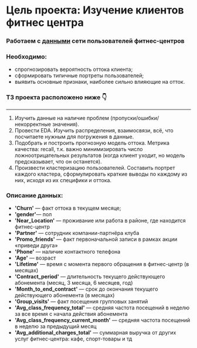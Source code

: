 # Цель проекта: Изучение клиентов фитнес центра
### Работаем с [данными](https://github.com/sergigusev/Datasets/blob/main/gym_churn.csv) сети пользователей фитнес-центров
### Необходимо: 
- спрогнозировать вероятность оттока клиента;
- сформировать типичные портреты пользователей;
- выявить основные признаки, наиболее сильно влияющие на отток.
### ТЗ проекта расположено ниже 👇
___________________________________________________________________________________________________________________________
1) Изучить данные на наличие проблем (пропуски/ошибки/некорректные значения).
2) Провести EDA. Изучить распределения, взаимосвязи, всё, что посчитаете нужным для погружения в данные.
3) Подобрать и построить прогнозную модель оттока. Метрика качества: recall, т.к. важно минимизировать число ложноотрицательных результатов (когда клиент уходит, но модель предсказывает, что он останется).
4) Произвести кластеризацию пользователей. Составить портрет каждого кластера, сформулировать краткие выводы по каждому из них, исходя из их специфики и оттока.

### Описание данных:
- **'Churn'** — факт оттока в текущем месяце;
- **'gender'**— пол
- **'Near_Location'** — проживание или работа в районе, где находится фитнес-центр
- **'Partner'** — сотрудник компании-партнёра клуба
- **'Promo_friends'** — факт первоначальной записи в рамках акции «приведи друга»
- **'Phone'** — наличие контактного телефона
- **'Age'** — возраст
- **'Lifetime'** — время с момента первого обращения в фитнес-центр (в месяцах)
- **'Contract_period'** — длительность текущего действующего абонемента (месяц, 3 месяца, 6 месяцев, год)
- **'Month_to_end_contract'** — срок до окончания текущего действующего абонемента (в месяцах)
- **'Group_visits'** — факт посещения групповых занятий
- **'Avg_class_frequency_total'** — средняя частота посещений в неделю за все время с начала действия абонемента
- **'Avg_class_frequency_current_month'** — средняя частота посещений в неделю за предыдущий месяц
- **'Avg_additional_charges_total'** — суммарная выручка от других услуг фитнес-центра: кафе, спорт-товары и тд
